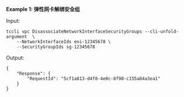 **Example 1: 弹性网卡解绑安全组**



Input: 

```
tccli vpc DisassociateNetworkInterfaceSecurityGroups --cli-unfold-argument  \
    --NetworkInterfaceIds eni-12345678 \
    --SecurityGroupIds sg-12345678
```

Output: 
```
{
    "Response": {
        "RequestId": "5cf1a813-d4f8-4e0c-8f90-c155a84a3ea1"
    }
}
```

